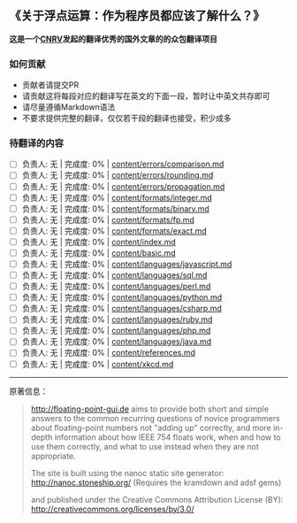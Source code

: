 ## 《关于浮点运算：作为程序员都应该了解什么？》

**这是一个[CNRV](https://cnrv.io)发起的翻译优秀的国外文章的的众包翻译项目**

### 如何贡献

- 贡献者请提交PR
- 请贡献这将每段对应的翻译写在英文的下面一段，暂时让中英文共存即可
- 请尽量遵循Markdown语法
- 不要求提供完整的翻译，仅仅若干段的翻译也接受，积少成多

### 待翻译的内容

- [ ] 负责人: 无 | 完成度: 0% | [content/errors/comparison.md](content/errors/comparison.md)
- [ ] 负责人: 无 | 完成度: 0% | [content/errors/rounding.md](content/errors/rounding.md)
- [ ] 负责人: 无 | 完成度: 0% | [content/errors/propagation.md](content/errors/propagation.md)
- [ ] 负责人: 无 | 完成度: 0% | [content/formats/integer.md](content/formats/integer.md)
- [ ] 负责人: 无 | 完成度: 0% | [content/formats/binary.md](content/formats/binary.md)
- [ ] 负责人: 无 | 完成度: 0% | [content/formats/fp.md](content/formats/fp.md)
- [ ] 负责人: 无 | 完成度: 0% | [content/formats/exact.md](content/formats/exact.md)
- [ ] 负责人: 无 | 完成度: 0% | [content/index.md](content/index.md)
- [ ] 负责人: 无 | 完成度: 0% | [content/basic.md](content/basic.md)
- [ ] 负责人: 无 | 完成度: 0% | [content/languages/javascript.md](content/languages/javascript.md)
- [ ] 负责人: 无 | 完成度: 0% | [content/languages/sql.md](content/languages/sql.md)
- [ ] 负责人: 无 | 完成度: 0% | [content/languages/perl.md](content/languages/perl.md)
- [ ] 负责人: 无 | 完成度: 0% | [content/languages/python.md](content/languages/python.md)
- [ ] 负责人: 无 | 完成度: 0% | [content/languages/csharp.md](content/languages/csharp.md)
- [ ] 负责人: 无 | 完成度: 0% | [content/languages/ruby.md](content/languages/ruby.md)
- [ ] 负责人: 无 | 完成度: 0% | [content/languages/php.md](content/languages/php.md)
- [ ] 负责人: 无 | 完成度: 0% | [content/languages/java.md](content/languages/java.md)
- [ ] 负责人: 无 | 完成度: 0% | [content/references.md](content/references.md)
- [ ] 负责人: 无 | 完成度: 0% | [content/xkcd.md](content/xkcd.md)

----

原著信息：

> http://floating-point-gui.de aims to provide both short and simple 
> answers to the common recurring questions of novice programmers
> about floating-point numbers not "adding up" correctly, and
> more in-depth information about how IEEE 754 floats work,
> when and how to use them correctly, and what to use instead
> when they are not appropriate.
>
> The site is built using the nanoc static site generator:
> http://nanoc.stoneship.org/ (Requires the kramdown and adsf gems)
> 
> and published under the Creative Commons Attribution License (BY):
> http://creativecommons.org/licenses/by/3.0/

